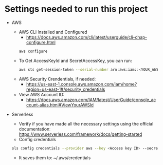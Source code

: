 # Settings needed to run this project

- AWS
  - AWS CLI Installed and Configured
    - https://docs.aws.amazon.com/cli/latest/userguide/cli-chap-configure.html
    ```bash
    aws configure
    ```
  - To Get AccessKeyId and SecretAccessKey, you can run:
    ```bash
    aws sts get-session-token --serial-number arn:aws:iam::<YOUR_AWS_ACCOUNT_ID_HERE>:mfa/<YOUR_MFA_NAME_HERE> --token-code <YOU_AWS_2FA_AUTH_CODE_HERE>
    ```
  - AWS Security Crendentials, if needed:
    - https://us-east-1.console.aws.amazon.com/iam/home?region=us-east-1#/security_credentials
  - View AWS Account ID:
    - https://docs.aws.amazon.com/IAM/latest/UserGuide/console_account-alias.html#ViewYourAWSId

- Serverless
  - Verify if you have made all the necessary settings using the official documentation: https://www.serverless.com/framework/docs/getting-started
  - Config credentials
  ```bash
  sls config credentials --provider aws --key <Access key ID> --secret <Secret access key>
  ```
     - It saves them to: ~/.aws/credentials
